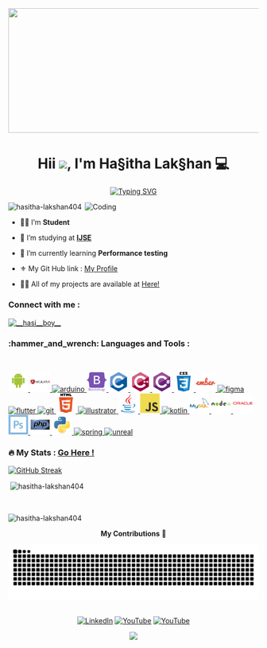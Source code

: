 
<!-- [![MasterHead](https://c.tenor.com/_i9AUV0dv_0AAAAC/welcome-banner.gif)](https://hasitha-lakshan404.io) -->

<div id="header" align="center">
  <img src="https://c.tenor.com/_i9AUV0dv_0AAAAC/welcome-banner.gif" width="1000" height="250"/>
</div>

<h1 align="center">
  Hii
  <img src="https://media.giphy.com/media/hvRJCLFzcasrR4ia7z/giphy.gif" width="40px"/>,
  I'm Ha§itha Lak§han 💻
</h1>

<!-- <h1 align="center">Hi 👋, I'm Ha§itha Lak§han</h1> -->
<!-- <h3 align="center">I'm Full Stack developer from Sri Lanka</h3> -->

<div align="center"> 
  
[![Typing SVG](https://readme-typing-svg.herokuapp.com?font=poppins&size=25&duration=4000&color=13F700&background=EB00FF00&center=true&vCenter=true&width=600&lines=I'm++Full++Stack++developer++From++Sri++Lanka;Software+Designer;Developer;UI%2FUX++Designer;Gamer;Photographer)](https://git.io/typing-svg)
</div>


<!-- <img align="right" alt="Coding" width="400" src="https://media.giphy.com/media/wwg1suUiTbCY8H8vIA/giphy-downsized-large.gif"> -->
<img align="right" alt="Coding" width="350" src="https://camo.githubusercontent.com/5e8e2b586a7a5f75a999e1c3080b66c3e1c4e93a172cd26207e184f5219353d5/68747470733a2f2f692e70696e696d672e636f6d2f6f726967696e616c732f61622f63342f35622f61626334356239633335366662623834363633326630313061613361343465662e676966">

<p align="left"> <img src="https://komarev.com/ghpvc/?username=hasitha-lakshan404&label=Profile%20views&color=0e75b6&style=flat" alt="hasitha-lakshan404" /> </p>

- 👨‍🎓 I’m  **Student**

- 🔭 I’m  studying at [**IJSE**](https://www.ijse.lk/)

- 🌱 I’m currently learning **Performance testing**

- ⚜ My Git Hub link : [My Profile](https://github.com/Hasitha-Lakshan404)

- 👨‍💻 All of my projects are available at [Here!](https://github.com/Hasitha-Lakshan404?tab=repositories)



<h3 align="left">Connect with me :</h3>
<p align="left">
<a href="https://instagram.com/__hasi__boy__" target="blank"><img align="center" src="https://raw.githubusercontent.com/rahuldkjain/github-profile-readme-generator/master/src/images/icons/Social/instagram.svg" alt="__hasi__boy__" height="30" width="40" /></a>
</p>
 
<h3 align="left">:hammer_and_wrench: Languages and Tools :</h3> <br>
<p align="left"> <a href="https://developer.android.com" target="_blank" rel="noreferrer"> <img src="https://raw.githubusercontent.com/devicons/devicon/master/icons/android/android-original-wordmark.svg" alt="android" width="40" height="40"/> </a> <a href="https://angular.io" target="_blank" rel="noreferrer"> <img src="https://raw.githubusercontent.com/devicons/devicon/master/icons/angularjs/angularjs-original-wordmark.svg" alt="angularjs" width="40" height="40"/> </a> <a href="https://www.arduino.cc/" target="_blank" rel="noreferrer"> <img src="https://cdn.worldvectorlogo.com/logos/arduino-1.svg" alt="arduino" width="40" height="40"/> </a> <a href="https://getbootstrap.com" target="_blank" rel="noreferrer"> <img src="https://raw.githubusercontent.com/devicons/devicon/master/icons/bootstrap/bootstrap-plain-wordmark.svg" alt="bootstrap" width="40" height="40"/> </a> <a href="https://www.cprogramming.com/" target="_blank" rel="noreferrer"> <img src="https://raw.githubusercontent.com/devicons/devicon/master/icons/c/c-original.svg" alt="c" width="40" height="40"/> </a> <a href="https://www.w3schools.com/cpp/" target="_blank" rel="noreferrer"> <img src="https://raw.githubusercontent.com/devicons/devicon/master/icons/cplusplus/cplusplus-original.svg" alt="cplusplus" width="40" height="40"/> </a> <a href="https://www.w3schools.com/cs/" target="_blank" rel="noreferrer"> <img src="https://raw.githubusercontent.com/devicons/devicon/master/icons/csharp/csharp-original.svg" alt="csharp" width="40" height="40"/> </a> <a href="https://www.w3schools.com/css/" target="_blank" rel="noreferrer"> <img src="https://raw.githubusercontent.com/devicons/devicon/master/icons/css3/css3-original-wordmark.svg" alt="css3" width="40" height="40"/> </a> <a href="https://emberjs.com/" target="_blank" rel="noreferrer"> <img src="https://raw.githubusercontent.com/devicons/devicon/master/icons/ember/ember-original-wordmark.svg" alt="ember" width="40" height="40"/> </a> <a href="https://www.figma.com/" target="_blank" rel="noreferrer"> <img src="https://www.vectorlogo.zone/logos/figma/figma-icon.svg" alt="figma" width="40" height="40"/> </a> <a href="https://flutter.dev" target="_blank" rel="noreferrer"> <img src="https://www.vectorlogo.zone/logos/flutterio/flutterio-icon.svg" alt="flutter" width="40" height="40"/> </a> <a href="https://git-scm.com/" target="_blank" rel="noreferrer"> <img src="https://www.vectorlogo.zone/logos/git-scm/git-scm-icon.svg" alt="git" width="40" height="40"/> </a> <a href="https://www.w3.org/html/" target="_blank" rel="noreferrer"> <img src="https://raw.githubusercontent.com/devicons/devicon/master/icons/html5/html5-original-wordmark.svg" alt="html5" width="40" height="40"/> </a> <a href="https://www.adobe.com/in/products/illustrator.html" target="_blank" rel="noreferrer"> <img src="https://www.vectorlogo.zone/logos/adobe_illustrator/adobe_illustrator-icon.svg" alt="illustrator" width="40" height="40"/> </a> <a href="https://www.java.com" target="_blank" rel="noreferrer"> <img src="https://raw.githubusercontent.com/devicons/devicon/master/icons/java/java-original.svg" alt="java" width="40" height="40"/> </a> <a href="https://developer.mozilla.org/en-US/docs/Web/JavaScript" target="_blank" rel="noreferrer"> <img src="https://raw.githubusercontent.com/devicons/devicon/master/icons/javascript/javascript-original.svg" alt="javascript" width="40" height="40"/> </a> <a href="https://kotlinlang.org" target="_blank" rel="noreferrer"> <img src="https://www.vectorlogo.zone/logos/kotlinlang/kotlinlang-icon.svg" alt="kotlin" width="40" height="40"/> </a> <a href="https://www.mysql.com/" target="_blank" rel="noreferrer"> <img src="https://raw.githubusercontent.com/devicons/devicon/master/icons/mysql/mysql-original-wordmark.svg" alt="mysql" width="40" height="40"/> </a> <a href="https://nodejs.org" target="_blank" rel="noreferrer"> <img src="https://raw.githubusercontent.com/devicons/devicon/master/icons/nodejs/nodejs-original-wordmark.svg" alt="nodejs" width="40" height="40"/> </a> <a href="https://www.oracle.com/" target="_blank" rel="noreferrer"> <img src="https://raw.githubusercontent.com/devicons/devicon/master/icons/oracle/oracle-original.svg" alt="oracle" width="40" height="40"/> </a> <a href="https://www.photoshop.com/en" target="_blank" rel="noreferrer"> <img src="https://raw.githubusercontent.com/devicons/devicon/master/icons/photoshop/photoshop-line.svg" alt="photoshop" width="40" height="40"/> </a> <a href="https://www.php.net" target="_blank" rel="noreferrer"> <img src="https://raw.githubusercontent.com/devicons/devicon/master/icons/php/php-original.svg" alt="php" width="40" height="40"/> </a> <a href="https://www.python.org" target="_blank" rel="noreferrer"> <img src="https://raw.githubusercontent.com/devicons/devicon/master/icons/python/python-original.svg" alt="python" width="40" height="40"/> </a> <a href="https://spring.io/" target="_blank" rel="noreferrer"> <img src="https://www.vectorlogo.zone/logos/springio/springio-icon.svg" alt="spring" width="40" height="40"/> </a> <a href="https://unrealengine.com/" target="_blank" rel="noreferrer"> <img src="https://raw.githubusercontent.com/kenangundogan/fontisto/036b7eca71aab1bef8e6a0518f7329f13ed62f6b/icons/svg/brand/unreal-engine.svg" alt="unreal" width="40" height="40"/> </a> </p>

###  :fire: My Stats : [Go Here !](https://github-readme-streak-stats.herokuapp.com/?user=Hasitha-Lakshan404) 
[![GitHub Streak](https://github-readme-streak-stats.herokuapp.com?user=Hasitha-Lakshan404&theme=dark&hide_border=true&date_format=M%20j%5B%2C%20Y%5D)](https://git.io/streak-stats)

<!-- [![Top Langs](https://github-readme-stats.vercel.app/api/top-langs/?username=your-github-username&layout=compact&theme=vision-friendly-dark)](https://github.com/anuraghazra/github-readme-stats) -->


<!-- <p>&nbsp;<img align="center" src="https://github-readme-stats.vercel.app/api?username=hasitha-lakshan404&show_icons=true&locale=en" alt="hasitha-lakshan404" /></p>  older one with light theam-->

<p>&nbsp;<img align="center" src="https://github-readme-stats.vercel.app/api?username=hasitha-lakshan404&show_icons=true&locale=en&layout=compact&theme=vision-friendly-dark" alt="hasitha-lakshan404" /></p><br> 



<!-- <p><img align="left" src="https://github-readme-stats.vercel.app/api/top-langs?username=hasitha-lakshan404&show_icons=true&locale=en&layout=compact" alt="hasitha-lakshan404" /></p>  older one with light theam --> 

<p><img align="center" src="https://github-readme-stats.vercel.app/api/top-langs?username=hasitha-lakshan404&show_icons=true&locale=en&layout=compact&theme=vision-friendly-dark" alt="hasitha-lakshan404" /></p>
<!-- <img align="right" alt="block" width="250" src="https://i.pinimg.com/originals/8a/61/ab/8a61abcf8effc6010b0094f50c1fc912.gif"> -->



<!-- Snake -->
<div align="center">
  
**My Contributions** 🤔 <br>
<!--   <img alt="block" width="850" height="100" src="https://cdn130.picsart.com/321303410037201.gif?to=crop&type=webp&r=40x40&q=50"> -->
![snake](https://github.com/Mindula-Dilthushan/Mindula-Dilthushan/blob/red-alpha/github-contribution-grid-snake.svg)
</div>


<div align="center">

<!-- <img alt="block" width="850" height="100" src="https://cdn130.picsart.com/321303410037201.gif?to=crop&type=webp&r=40x40&q=50"> -->

</div><br>



<div id="badges" align="center">
 <a href="https://LinkedIn.com" target="blank"><img src="https://img.shields.io/badge/LinkedIn-blue?style=for-the-badge&logo=linkedin&logoColor=white" alt="LinkedIn"/></a>
 <a href="https://youtube.com" target="blank"><img src="https://img.shields.io/badge/YouTube-red?style=for-the-badge&logo=youtube&logoColor=white" alt="YouTube"  /></a>
  <a href="https://Twitter.com" target="blank"><img src="https://img.shields.io/badge/Twitter-blue?style=for-the-badge&logo=twitter&logoColor=white" alt="YouTube"  /></a>
</div>

<!-- <p><img align="center" src="https://github-readme-streak-stats.herokuapp.com/?user=hasitha-lakshan404&" alt="hasitha-lakshan404" /></p>  -->

<p align="center">
  <img width="850" src="https://capsule-render.vercel.app/api?type=waving&color=gradient&height=80&section=footer"/>
</p>
